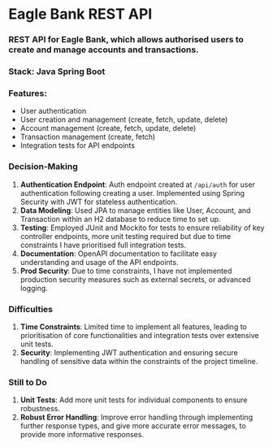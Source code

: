 # Eagle Bank REST API

### REST API for Eagle Bank, which allows authorised users to create and manage accounts and transactions.
### Stack: Java Spring Boot

### Features:
- User authentication
- User creation and management (create, fetch, update, delete)
- Account management (create, fetch, update, delete)
- Transaction management (create, fetch)
- Integration tests for API endpoints


### Decision-Making
1. **Authentication Endpoint**: Auth endpoint created at `/api/auth` for user authentication following creating a user. Implemented using Spring Security with JWT for stateless authentication.
2. **Data Modeling**: Used JPA to manage entities like User, Account, and Transaction within an H2 database to reduce time to set up.
3. **Testing**: Employed JUnit and Mockito for tests to ensure reliability of key controller endpoints, more unit testing required but due to time constraints I have prioritised full integration tests.
4. **Documentation**: OpenAPI documentation to facilitate easy understanding and usage of the API endpoints.
5. **Prod Security**: Due to time constraints, I have not implemented production security measures such as external secrets, or advanced logging.


### Difficulties
1. **Time Constraints**: Limited time to implement all features, leading to prioritisation of core functionalities and integration tests over extensive unit tests.
4. **Security**: Implementing JWT authentication and ensuring secure handling of sensitive data within the constraints of the project timeline.


### Still to Do
1. **Unit Tests**: Add more unit tests for individual components to ensure robustness.
2. **Robust Error Handling**: Improve error handling through implementing further response types, and give more accurate error messages, to provide more informative responses.